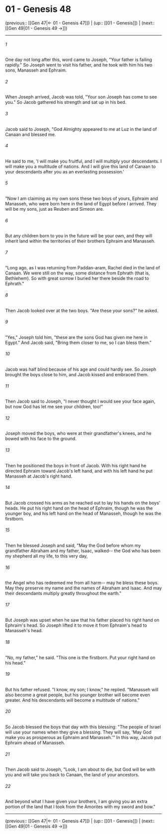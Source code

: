 # 01 - Genesis 48

(previous:: [[Gen 47|← 01 - Genesis 47]]) | (up:: [[01 - Genesis]]) | (next:: [[Gen 49|01 - Genesis 49 →]])

***


###### 1 
One day not long after this, word came to Joseph, "Your father is failing rapidly." So Joseph went to visit his father, and he took with him his two sons, Manasseh and Ephraim. 

###### 2 
When Joseph arrived, Jacob was told, "Your son Joseph has come to see you." So Jacob gathered his strength and sat up in his bed. 

###### 3 
Jacob said to Joseph, "God Almighty appeared to me at Luz in the land of Canaan and blessed me. 

###### 4 
He said to me, 'I will make you fruitful, and I will multiply your descendants. I will make you a multitude of nations. And I will give this land of Canaan to your descendants after you as an everlasting possession.' 

###### 5 
"Now I am claiming as my own sons these two boys of yours, Ephraim and Manasseh, who were born here in the land of Egypt before I arrived. They will be my sons, just as Reuben and Simeon are. 

###### 6 
But any children born to you in the future will be your own, and they will inherit land within the territories of their brothers Ephraim and Manasseh. 

###### 7 
"Long ago, as I was returning from Paddan-aram, Rachel died in the land of Canaan. We were still on the way, some distance from Ephrath (that is, Bethlehem). So with great sorrow I buried her there beside the road to Ephrath." 

###### 8 
Then Jacob looked over at the two boys. "Are these your sons?" he asked. 

###### 9 
"Yes," Joseph told him, "these are the sons God has given me here in Egypt." And Jacob said, "Bring them closer to me, so I can bless them." 

###### 10 
Jacob was half blind because of his age and could hardly see. So Joseph brought the boys close to him, and Jacob kissed and embraced them. 

###### 11 
Then Jacob said to Joseph, "I never thought I would see your face again, but now God has let me see your children, too!" 

###### 12 
Joseph moved the boys, who were at their grandfather's knees, and he bowed with his face to the ground. 

###### 13 
Then he positioned the boys in front of Jacob. With his right hand he directed Ephraim toward Jacob's left hand, and with his left hand he put Manasseh at Jacob's right hand. 

###### 14 
But Jacob crossed his arms as he reached out to lay his hands on the boys' heads. He put his right hand on the head of Ephraim, though he was the younger boy, and his left hand on the head of Manasseh, though he was the firstborn. 

###### 15 
Then he blessed Joseph and said, "May the God before whom my grandfather Abraham and my father, Isaac, walked-- the God who has been my shepherd all my life, to this very day, 

###### 16 
the Angel who has redeemed me from all harm-- may he bless these boys. May they preserve my name and the names of Abraham and Isaac. And may their descendants multiply greatly throughout the earth." 

###### 17 
But Joseph was upset when he saw that his father placed his right hand on Ephraim's head. So Joseph lifted it to move it from Ephraim's head to Manasseh's head. 

###### 18 
"No, my father," he said. "This one is the firstborn. Put your right hand on his head." 

###### 19 
But his father refused. "I know, my son; I know," he replied. "Manasseh will also become a great people, but his younger brother will become even greater. And his descendants will become a multitude of nations." 

###### 20 
So Jacob blessed the boys that day with this blessing: "The people of Israel will use your names when they give a blessing. They will say, 'May God make you as prosperous as Ephraim and Manasseh.'" In this way, Jacob put Ephraim ahead of Manasseh. 

###### 21 
Then Jacob said to Joseph, "Look, I am about to die, but God will be with you and will take you back to Canaan, the land of your ancestors. 

###### 22 
And beyond what I have given your brothers, I am giving you an extra portion of the land that I took from the Amorites with my sword and bow."

***

(previous:: [[Gen 47|← 01 - Genesis 47]]) | (up:: [[01 - Genesis]]) | (next:: [[Gen 49|01 - Genesis 49 →]])
